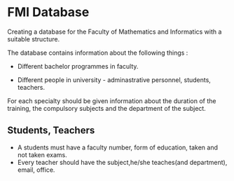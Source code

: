# FMI Database

Creating a database for the Faculty of Mathematics and Informatics with a suitable structure.

The database contains information about the following things :

* Different bachelor programmes in faculty. 

* Different people in university - adminastrative personnel, students, teachers. 


For eаch specialty should be given information about the duration of the training, the compulsory subjects and the department of the subject.


## Students, Teachers

* A students must have a faculty number, form of education, taken and not taken exams.
* Every teacher should have the subject,he/she teaches(and department), email, office.
